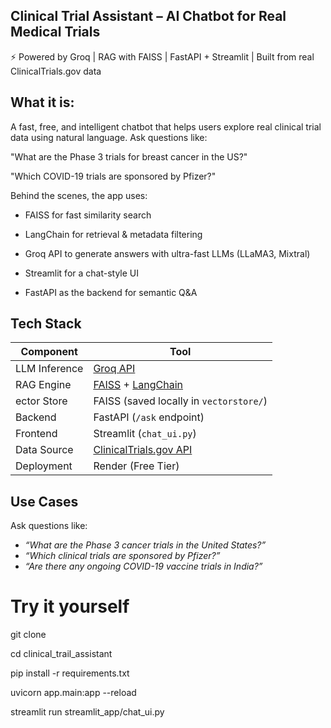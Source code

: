 ## Clinical Trial Assistant – AI Chatbot for Real Medical Trials
⚡ Powered by Groq | RAG with FAISS | FastAPI + Streamlit | Built from real ClinicalTrials.gov data

## What it is:
A fast, free, and intelligent chatbot that helps users explore real clinical trial data using natural language. Ask questions like:

"What are the Phase 3 trials for breast cancer in the US?"

"Which COVID-19 trials are sponsored by Pfizer?"

Behind the scenes, the app uses:

* FAISS for fast similarity search

* LangChain for retrieval & metadata filtering

* Groq API to generate answers with ultra-fast LLMs (LLaMA3, Mixtral)

* Streamlit for a chat-style UI

* FastAPI as the backend for semantic Q&A

## Tech Stack

| Component         | Tool                     |
|------------------|--------------------------|
| LLM Inference | [Groq API](https://console.groq.com) |
|  RAG Engine     | [FAISS](https://github.com/facebookresearch/faiss) + [LangChain](https://www.langchain.com/) |
| ector Store   | FAISS (saved locally in `vectorstore/`) |
| Backend        | FastAPI (`/ask` endpoint) |
| Frontend       | Streamlit (`chat_ui.py`) |
| Data Source    | [ClinicalTrials.gov API](https://clinicaltrials.gov/data-api) |
| Deployment     | Render (Free Tier)       |

##  Use Cases

Ask questions like:
- *“What are the Phase 3 cancer trials in the United States?”*
- *“Which clinical trials are sponsored by Pfizer?”*
- *“Are there any ongoing COVID-19 vaccine trials in India?”*

# Try it yourself
git clone 

cd clinical_trail_assistant

pip install -r requirements.txt

uvicorn app.main:app --reload

streamlit run streamlit_app/chat_ui.py

